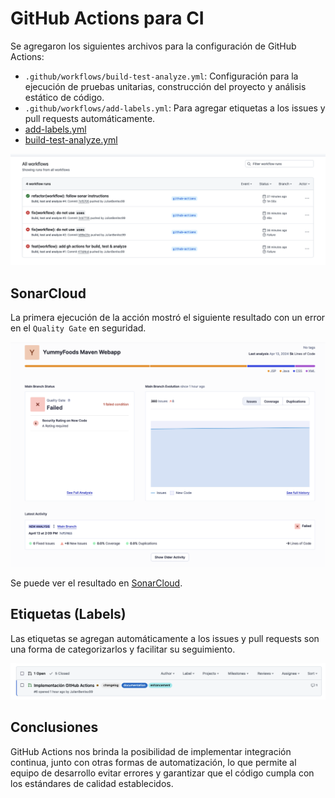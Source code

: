 # GitHub Actions para CI
Se agregaron los siguientes archivos para la configuración de GitHub Actions:
* `.github/workflows/build-test-analyze.yml`: Configuración para la ejecución de pruebas unitarias, construcción del proyecto y análisis estático de código.
* `.github/workflows/add-labels.yml`: Para agregar etiquetas a los issues y pull requests automáticamente.
*  [add-labels.yml](..%2F.github%2Fworkflows%2Fadd-labels.yml)
*  [build-test-analyze.yml](..%2F.github%2Fworkflows%2Fbuild-test-analyze.yml)

![](imgs/runs-gh.png)

## SonarCloud
La primera ejecución de la acción mostró el siguiente resultado con un error en el `Quality Gate` en seguridad.

![](imgs/sonar-run-gh.png)

Se puede ver el resultado en [SonarCloud](https://sonarcloud.io/project/overview?id=cdst-jb_YummyFoods).

## Etiquetas (Labels)
Las etiquetas se agregan automáticamente a los issues y pull requests son una forma de categorizarlos y facilitar su seguimiento.

![](imgs/labels-gh.png)

## Conclusiones
GitHub Actions nos brinda la posibilidad de implementar integración continua, junto con otras formas de automatización, lo que permite al equipo de desarrollo evitar errores y garantizar que el código cumpla con los estándares de calidad establecidos.